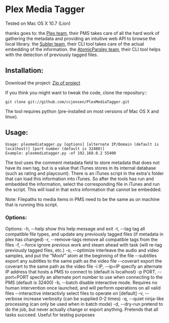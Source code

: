 #  Plex Media Tagger
Tested on Mac OS X 10.7 (Lion)

thanks goes to:
the [Plex team](http://www.plexapp.com), their PMS takes care of all the hard work of gathering the metadata and providing an intuitive web API to browse the local library.
the [Subler team](http://code.google.com/p/subler/), their CLI tool takes care of the actual embedding of the information.
the [AtomicParsley team](http://atomicparsley.sourceforge.net/), their CLI tool helps with the detection of previously tagged files.

## Installation:
Download the project: [Zip of project](https://github.com/ccjensen/PlexMediaTagger/zipball/master)

If you think you might want to tweak the code, clone the repository::

    git clone git://github.com/ccjensen/PlexMediaTagger.git

The tool requires python (pre-installed on most versions of Mac OS X and linux).

## Usage: 

    Usage: plexmediatagger.py [options] [alternate IP/Domain (default is localhost)] [port number (default is 32400)]
    Example: plexmediatagger.py -of 192.168.0.2 55400

The tool uses the comment metadata field to store metadata that does not have its own tag, but is a value that iTunes stores in its internal database (such as rating and playcount). There is an iTunes script in the extra's folder that can load this information into iTunes. So after the tools has run and embedded the information, select the corresponding file in iTunes and run the script. This will load in that extra information that cannot be embedded.

Note: Filepaths to media items in PMS need to be the same as on machine that is running this script.

### Options:
Options:
  -h, --help            show this help message and exit
  -t, --tag             tag all compatible file types, and update any previously tagged files (if metadata in plex has changed)
  -r, --remove-tags     remove all compatible tags from the files
  -f, --force           ignore previous work and steam ahead with task (will re-tag previously tagged files, etc.)
  -o, --optimize        interleave the audio and video samples, and put the "MooV" atom at the beginning of the file
  --subtitles           export any subtitles to the same path as the video file
  --coverart            export the coverart to the same path as the video file
  -i IP, --ip=IP        specify an alternate IP address that hosts a PMS to connect to (default is localhost)
  -p PORT, --port=PORT  specify an alternate port number to use when connecting to the PMS (default is 32400)
  -b, --batch           disable interactive mode. Requires no human intervention once launched, and will perform operations on all valid files
  --interactive         interactivly select files to operate on [default]
  -v, --verbose         increase verbosity (can be supplied 0-2 times)
  -q, --quiet           ninja-like processing (can only be used when in batch mode)
  -d, --dry-run         pretend to do the job, but never actually change or export anything. Pretends that all tasks succeed. Useful for testing purposes

